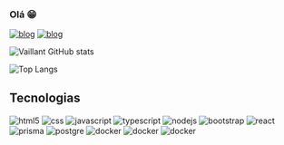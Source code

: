 ###  Olá 😁

[![blog](https://img.shields.io/badge/gabrielvaillant-000000?style=for-the-badge&logo=About.me&logoColor=white)](https://gabrielvaillant.vercel.app/)
[![blog](https://img.shields.io/badge/LinkedIn-0077B5?style=for-the-badge&logo=linkedin&logoColor=white)](https://www.linkedin.com/in/gb-vaillant/)

![Vaillant GitHub stats](https://github-readme-stats.vercel.app/api?username=GBvaillant&show_icons=true&theme=transparent)

![Top Langs](https://github-readme-stats.vercel.app/api/top-langs/?username=GBvaillant&theme=transparent)


## Tecnologias

<div>
<img align='center' alt='html5' src='https://img.shields.io/badge/HTML5-E34F26?style=for-the-badge&logo=html5&logoColor=white'> 
<img align='center' alt='css' src='https://img.shields.io/badge/CSS3-1572B6?style=for-the-badge&logo=css3&logoColor=white'>
<img align='center' alt='javascript' src='https://img.shields.io/badge/JavaScript-323330?style=for-the-badge&logo=javascript&logoColor=F7DF1E'>
<img align='center' alt='typescript' src='https://img.shields.io/badge/TypeScript-007ACC?style=for-the-badge&logo=typescript&logoColor=white'>
<img align='center' alt='nodejs' src='https://img.shields.io/badge/Node.js-43853D?style=for-the-badge&logo=node.js&logoColor=white '>
<img align='center' alt='bootstrap' src='https://img.shields.io/badge/Bootstrap-563D7C?style=for-the-badge&logo=bootstrap&logoColor=white'>
<img align='center' alt='react' src='https://img.shields.io/badge/React-20232A?style=for-the-badge&logo=react&logoColor=61DAFB'>
<img align='center' alt='prisma' src='https://img.shields.io/badge/Prisma-3982CE?style=for-the-badge&logo=Prisma&logoColor=white'>
<img align='center' alt='postgre' src='https://img.shields.io/badge/PostgreSQL-316192?style=for-the-badge&logo=postgresql&logoColor=white'>
<img align='center' alt='docker' src='https://img.shields.io/badge/docker-%230db7ed.svg?style=for-the-badge&logo=docker&logoColor=white'>
<img align='center' alt='docker' src='https://img.shields.io/badge/Java-ED8B00?style=for-the-badge&logo=openjdk&logoColor=white'>
<img align='center' alt='docker' src='https://img.shields.io/badge/Spring-6DB33F?style=for-the-badge&logo=spring&logoColor=white'>

</div>
